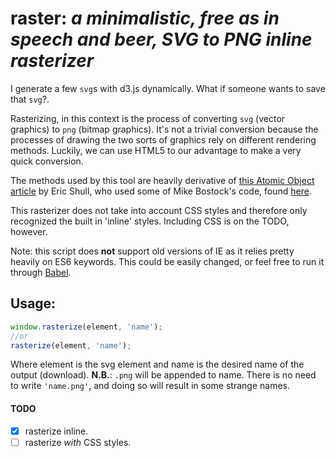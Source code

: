 # raster: _a minimalistic, free as in speech and beer, SVG to PNG inline rasterizer_

I generate a few `svg`s with d3.js dynamically. What if someone wants to save that `svg`?.

Rasterizing, in this context is the process of converting `svg` (vector graphics) to `png` (bitmap graphics). It's not a trivial conversion because the processes of drawing the two sorts of graphics rely on different rendering methods. Luckily, we can use HTML5 to our advantage to make a very quick conversion.

The methods used by this tool are heavily derivative of [this Atomic Object article](https://spin.atomicobject.com/2014/01/21/convert-svg-to-png/) by Eric Shull, who used some of Mike Bostock's code, found [here](https://bl.ocks.org/mbostock/6466603).

This rasterizer does not take into account CSS styles and therefore only recognized the built in 'inline' styles. Including CSS is on the TODO, however.

Note: this script does **not** support old versions of IE as it relies pretty heavily on ES6 keywords. This could be easily changed, or feel free to run it through [Babel](https://babeljs.io/).

## Usage:

```js
window.rasterize(element, 'name');
//or
rasterize(element, 'name');
```

Where element is the svg element and name is the desired name of the output (download). **N.B.**: `.png` will be appended to name. There is no need to write `'name.png'`, and doing so will result in some strange names.

#### TODO

- [x] rasterize inline.
- [ ] rasterize _with_ CSS styles.
